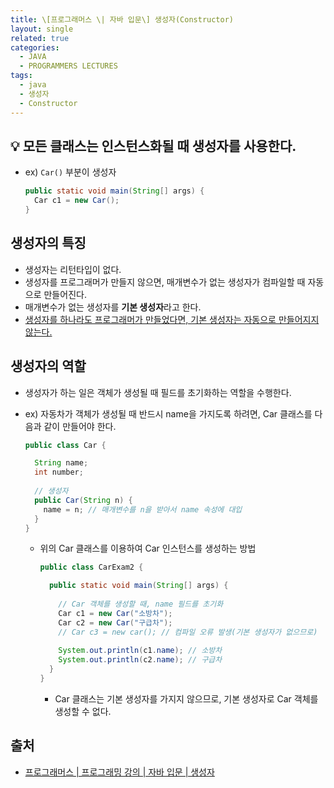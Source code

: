 ```yaml
---
title: \[프로그래머스 \| 자바 입문\] 생성자(Constructor)
layout: single
related: true
categories:
  - JAVA
  - PROGRAMMERS LECTURES
tags:
  - java
  - 생성자
  - Constructor
---
```


## 💡 모든 클래스는 인스턴스화될 때 생성자를 사용한다.
- ex) `Car()` 부분이 생성자

  ```java
  public static void main(String[] args) {
    Car c1 = new Car();
  }
  ```

## 생성자의 특징
- 생성자는 리턴타입이 없다.
- 생성자를 프로그래머가 만들지 않으면, 매개변수가 없는 생성자가 컴파일할 때 자동으로 만들어진다.
- 매개변수가 없는 생성자를 **기본 생성자**라고 한다.
- <u>생성자를 하나라도 프로그래머가 만들었다면, 기본 생성자는 자동으로 만들어지지 않는다.</u>

## 생성자의 역할
- 생성자가 하는 일은 객체가 생성될 때 필드를 초기화하는 역할을 수행한다.
- ex) 자동차가 객체가 생성될 때 반드시 name을 가지도록 하려면, Car 클래스를 다음과 같이 만들어야 한다.

  ```java
  public class Car {
  
    String name;
    int number;
    
    // 생성자
    public Car(String n) {
      name = n; // 매개변수를 n을 받아서 name 속성에 대입
    }
  }
  ```
  
  - 위의 Car 클래스를 이용하여 Car 인스턴스를 생성하는 방법
  
    ```java
    public class CarExam2 {
    
      public static void main(String[] args) {
      
        // Car 객체를 생성할 때, name 필드를 초기화
        Car c1 = new Car("소방차");
        Car c2 = new Car("구급차");
        // Car c3 = new car(); // 컴파일 오류 발생(기본 생성자가 없으므로)
        
        System.out.println(c1.name); // 소방차
        System.out.println(c2.name); // 구급차
      }
    }
    ```
    
    - Car 클래스는 기본 생성자를 가지지 않으므로, 기본 생성자로 Car 객체를 생성할 수 없다.
 
## 출처
- [프로그래머스 \| 프로그래밍 강의 \| 자바 입문 \| 생성자](https://programmers.co.kr/learn/courses/5/lessons/168)
